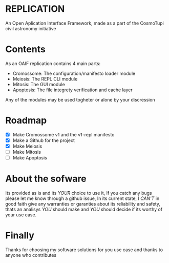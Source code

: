 # REPLICATION
An Open Aplication Interface Framework, made as a part of the CosmoTupi civil astronomy initiative

# Contents

As an OAIF replication contains 4 main parts:

- Cromossome: The configuration/manifesto loader module
- Meiosis: The REPL CLI module
- Mitosis: The GUI module
- Apoptosis: The file integrety verification and cache layer

Any of the modules may be used togheter or alone by your discression

# Roadmap

- [x] Make Cromossome v1 and the v1-repl manifesto
- [x] Make a Github for the project
- [x] Make Meiosis
- [ ] Make Mitosis
- [ ] Make Apoptosis

# About the sofware

Its provided as is and its _YOUR_ choice to use it,
If you catch any bugs please let me know through a github issue,
In its current state, I _CAN'T_ in good faith give any warranties or 
garanties about its reliability and safety, thats an analisys _YOU_ 
should make and _YOU_ should decide if its worthy of your use case.

# Finally

Thanks for choosing my software solutions for you use case and thanks to anyone who contributes
